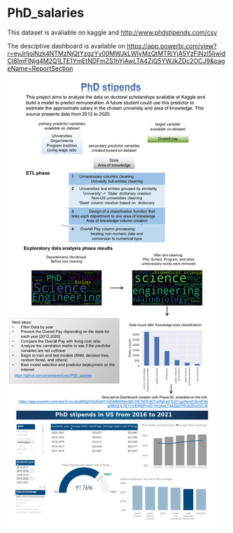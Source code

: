 # PhD_salaries

This dataset is avaliable on kaggle and http://www.phdstipends.com/csv

The desciptive dashboard is available on https://app.powerbi.com/view?r=eyJrIjoiNzk4NTMzNjQtYzgzYy00MWJkLWIyMzQtMTRiYjA5YzFiNzI5IiwidCI6ImFlNjg4M2Q1LTE1YmEtNDFmZS1hYjAwLTA4ZjQ5YWJkZDc2OCJ9&pageName=ReportSection

![Graph1](https://github.com/amandaventurac/PhD_salaries/blob/main/portfolio.png?raw=true)
